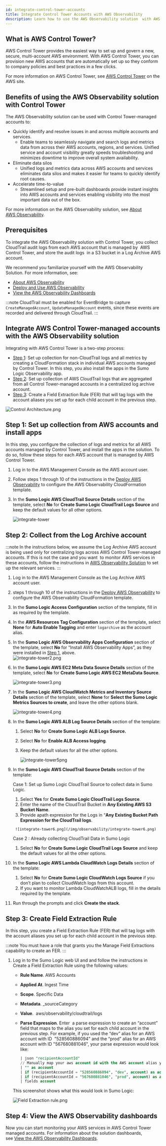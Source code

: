 ```yaml
---
id: integrate-control-tower-accounts
title: Integrate Control Tower Accounts with AWS Observability
description: Learn how to use the AWS Observability solution  with AWS Control Tower-managed accounts
---
```


## What is AWS Control Tower?

AWS Control Tower provides the easiest way to set up and govern a new, secure, multi-account AWS environment. With AWS Control Tower, you can provision new AWS accounts that are automatically set up so they conform to company policies and best practices in a few clicks.

For more information on AWS Control Tower, see [AWS Control Tower](https://aws.amazon.com/controltower/) on the AWS site. 

## Benefits of using the AWS Observability solution with Control Tower

The AWS Observability solution can be used with Control Tower-managed accounts to: 

* Quickly identify and resolve issues in and across multiple accounts and services.
    * Enable teams to seamlessly navigate and search logs and metrics data from across their AWS accounts, regions, and services. Unified service and account visibility greatly speeds troubleshooting and minimizes downtime to improve overall system availability.
* Eliminate data silos
    * Unified logs and metrics data across AWS accounts and services eliminates data silos and makes it easier for teams to quickly identify root causes. 
* Accelerate time-to-value
    * Streamlined setup and pre-built dashboards provide instant insights into AWS accounts and services enabling visibility into the most important data out of the box.  

For more information on the AWS Observability solution, see [About AWS Observability](/docs/observability/aws/deploy-use-aws-observability).

## Prerequisites

To integrate the AWS Observability solution with Control Tower, you collect CloudTrail audit logs from each AWS account that is managed by  AWS Control Tower, and store the audit logs  in a S3 bucket in a Log Archive AWS account. 

We recommend you familiarize yourself with the AWS Observability Solution. For more information, see:

* [About AWS Observability](/docs/observability/aws/about.md)
* [Deploy and Use AWS Observability](/docs/observability/aws/deploy-use-aws-observability)
* [View the AWS Observability Dashboards](../deploy-use-aws-observability/view-dashboards.md)

 :::note
 CloudTrail must be enabled for EventBridge to capture `CreateManagedAccount`, `UpdateManagedAccount` events, since these events are recorded and delivered through CloudTrail.
 :::

## Integrate AWS Control Tower-managed accounts with the AWS Observability solution

Integrating with AWS Control Tower is a two-step process: 

* [Step 1](#step-1-set-up-collection-from-aws-accounts-and-install-apps): Set up collection for non-CloudTrail logs and all metrics by creating a CloudFormation stack in individual AWS accounts managed by Control Tower. In this step, you also install the apps in the Sumo Logic Observability app. 
* [Step 2](#step-2-collect-from-the-log-archive-account): Set up collection of AWS CloudTrail logs that are aggregated from all Control Tower-managed accounts in a centralized log archive account.
* [Step 3](#step-3-create-field-extraction-rule): Create a Field Extraction Rule (FER) that will tag logs with the account aliases you set up for each child account in the previous step.    

![Control Architecture.png](/img/observability/Control-Architecture.png)

## Step 1: Set up collection from AWS accounts and install apps 

In this step, you configure the collection of logs and metrics for all AWS accounts managed by Control Tower, and install the apps in the solution. To do so, follow these steps for each AWS account that is managed by AWS Control Tower.

1. Log in to the AWS Management Console as the AWS account user.
1. Follow steps 1 through 10 of the instructions in the [Deploy AWS Observability](/docs/observability/aws/deploy-use-aws-observability) to configure the AWS Observability CloudFormation template.
1. In the **Sumo Logic AWS CloudTrail Source Details** section of the template, select **No** for **Create Sumo Logic CloudTrail Logs Source** and keep the default values for all other options.  

    ![integrate-tower](/img/observability/integrate-tower1.png)

## Step 2: Collect from the Log Archive account

:::note
In the instructions below, we assume the Log Archive AWS account is being used only for centralizing logs across AWS Control Tower-managed accounts. If this is not the case and you want  to monitor AWS services in these accounts, follow the instructions in [AWS Observability Solution](/docs/observability/aws/) to set up the relevant services.
:::

1. Log in to the AWS Management Console as the Log Archive AWS account user.
1. steps 1 through 10 of the instructions in the [Deploy AWS Observability](/docs/observability/aws/deploy-use-aws-observability) to configure the AWS Observability CloudFormation template.
1. In the **Sumo Logic Access Configuration** section of the template, fill in as required by the template.
1. In the **AWS Resources Tag Configuration** section of the template, select **None** for **Auto Enable Tagging** and enter `logarchive` as the account alias.
1. In the **Sumo Logic AWS Observability Apps Configuration** section of the template, select **No** for “Install AWS Observability Apps”, as they were installed in [Step 1](#step-1-set-up-collection-from-aws-accounts-and-install-apps), above.    
    ![integrate-tower2.png](/img/observability/integrate-tower2.png)
1. In the **Sumo Logic AWS EC2 Meta Data Source Details** section of the template, select **No** for **Create Sumo Logic AWS EC2 MetaData Source**. 

    ![integrate-tower3.png](/img/observability/integrate-tower3.png)

1. In the **Sumo Logic AWS CloudWatch Metrics and Inventory Source Details** section of the template, select **None** for **Select the Sumo Logic Metrics Sources to create**, and leave the other options blank.  

    ![integrate-tower4.png](/img/observability/integrate-tower4.png)

1. In the **Sumo Logic AWS ALB Log Source Details** section of the template:

    1. Select **No** for **Create Sumo Logic ALB Logs Source.**
    1. Select **No** for **Enable ALB Access logging**.
    1. Keep the default values for all the other options.  

        ![integrate-tower5png](/img/observability/integrate-tower5.png)

1. In the **Sumo Logic AWS CloudTrail Source Details** section of the template:

    Case 1: Set up Sumo Logic CloudTrail Source to collect data in Sumo Logic.

      1. Select **Yes** for **Create Sumo Logic CloudTrail Logs Source**.
      1. Enter the name of the CloudTrail Bucket in **Any Existing AWS S3 Bucket Name**.
      1. Provide apath expression for the Logs in “**Any Existing Bucket Path Expression for the CloudTrail logs**.  

        ![integrate-tower6.png](/img/observability/integrate-tower6.png)

    Case 2 : Already collecting CloudTrail Data in Sumo Logic

      1. Select **No** for **Create Sumo Logic CloudTrail Logs Source** and keep the default values for all the other options.

1. In the **Sumo Logic AWS Lambda CloudWatch Logs Details** section of the template:

   1. Select **No** for **Create Sumo Logic CloudWatch Logs Source** if you don’t plan to collect CloudWatch logs from this account.
   1. If you want to monitor Lambda CloudWatchALB logs, fill in the details required by the template.

1. Run through the prompts and click **Create the stack**.

## Step 3: Create Field Extraction Rule

In this step, you create a Field Extraction Rule (FER) that will tag logs with the account aliases you set up for each child account in the previous step.  

:::note
You must have a role that grants you the Manage Field Extractions capability to create an FER.
:::

1. Log in to the Sumo Logic web UI and and follow the instructions in Create a Field Extraction Rule using the following values: 
    * **Rule Name**. AWS Accounts
    * **Applied At**. Ingest Time
    * **Scope**. Specific Data
    * **Metadata**. _sourceCategory 
    * **Value**.  aws/observability/cloudtrail/logs
    * **Parse Expression**. Enter  a parse expression to create an “account” field that maps to the alias you set for each child account in the previous step. For example, if you used the “dev” alias for an AWS account with ID  "528560886094" and the “prod” alias for an AWS account with ID "567680881046", your parse expression would look like:   

        ```sql
        | json "recipientAccountId"
        // Manually map your aws account id with the AWS account alias you setup earlier for individual child account
        | "" as account
        | if (recipientAccountId = "528560886094", "dev", account) as account
        | if (recipientAccountId = "567680881046", "prod", account) as account
        | fields account
        ```

    This screenshot shows what this would look in Sumo Logic:  

    ![Field Extraction rule.png](/img/observability/Field-Extraction-rule.png)

## Step 4: View the AWS Observability dashboards

Now you can start monitoring your AWS services in AWS Control Tower managed accounts. For information about the solution dashboards, see [View the AWS Observability Dashboards](../deploy-use-aws-observability/view-dashboards.md).
